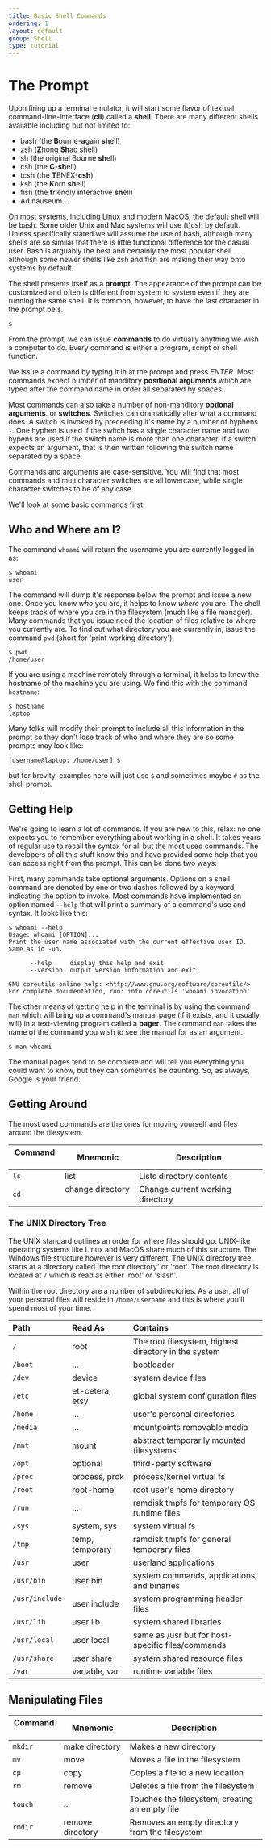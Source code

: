 ```yaml
---
title: Basic Shell Commands
ordering: 1
layout: default
group: Shell
type: tutorial
---
```


# The Prompt

Upon firing up a terminal emulator, it will start some flavor of textual
command-line-interface (**cli**) called a **shell**. There are many
different shells available including but not limited to:

  * bash (the **B**ourne-**a**gain **sh**ell)
  * zsh (**Z**hong **Sh**ao shell)
  * sh (the original Bourne **sh**ell)
  * csh (the **C**-**sh**ell)
  * tcsh (the **T**ENEX-**csh**)
  * ksh (the **K**orn **sh**ell)
  * fish (the **f**riendly **i**nteractive **sh**ell)
  * Ad nauseum....

On most systems, including Linux and modern MacOS, the default shell will be bash.
Some older Unix and Mac systems will use (t)csh by default. Unless specifically
stated we will assume the use of bash, although many shells are so similar that
there is little functional difference for the casual user. Bash is arguably the
best and certainly the most popular shell although some newer shells like zsh and
fish are making their way onto systems by default.

The shell presents itself as a **prompt**. The appearance of the prompt can be
customized and often is different from system to system even if they are running
the same shell. It is common, however, to have the last character in the prompt
be `$`. 

```console
$ 
```

From the prompt, we can issue **commands** to do virtually anything we wish a
computer to do. Every command is either a program, script or shell function.

We issue a command by typing it in at the prompt and press *ENTER*. Most
commands expect number of manditory **positional arguments** which are typed
after the command name in order all separated by spaces.

Most commands can also take a number of non-manditory **optional arguments**.
or **switches**. Switches can dramatically alter what a command does.  A switch
is invoked by preceeding it's name by a number of hyphens `-`. One hyphen is used
if the switch has a single character name and two hypens are used if the switch
name is more than one character. If a switch expects an argument, that is then
written following the switch name separated by a space. 

Commands and arguments are case-sensitive. You will find that most commands and
multicharacter switches are all lowercase, while single character switches to be
of any case.

We'll look at some basic commands first.

## Who and Where am I?

The command `whoami` will return the username you are currently logged in as:

```console
$ whoami
user
```

The command will dump it's response below the prompt and issue a new one.
Once you know *who* you are, it helps to know *where* you are. The shell keeps
track of where you are in the filesystem (much like a file manager). Many
commands that you issue need the location of files relative to where you
currently are. To find out what directory you are currently in, issue the
command `pwd` (short for 'print working directory'):

```console
$ pwd
/home/user
```

If you are using a machine remotely through a terminal, it helps to know the
hostname of the machine you are using. We find this with the command `hostname`:

```console
$ hostname
laptop
```

Many folks will modify their prompt to include all this information in the
prompt so they don't lose track of who and where they are so some prompts may
look like:

```console
[username@laptop: /home/user] $
```

but for brevity, examples here will just use `$` and sometimes maybe `#` as the
shell prompt.

## Getting Help

We're going to learn a lot of commands. If you are new to this, relax: no one
expects you to remember everything about working in a shell. It takes years of
regular use to recall the syntax for all but the most used commands. The
developers of all this stuff know this and have provided some help that you can
access right from the prompt. This can be done two ways:

First, many commands take optional arguments. Options on a shell command are
denoted by one or two dashes followed by a keyword indicating the option to
invoke. Most commands have implemented an option named `--help` that will print a
summary of a command's use and syntax. It looks like this:

```console
$ whoami --help
Usage: whoami [OPTION]...
Print the user name associated with the current effective user ID.
Same as id -un.

      --help     display this help and exit
      --version  output version information and exit

GNU coreutils online help: <http://www.gnu.org/software/coreutils/>
For complete documentation, run: info coreutils 'whoami invocation'
```

The other means of getting help in the terminal is by using the command `man`
which will bring up a command's manual page (if it exists, and it usually will)
in a text-viewing program called a **pager**. The command `man` takes the
name of the command you wish to see the manual for as an argument.

```console
$ man whoami
```

The manual pages tend to be complete and will tell you everything you could want
to know, but they can sometimes be daunting. So, as always, Google is your
friend.

## Getting Around

The most used commands are the ones for moving yourself and files
around the filesystem.

| Command &nbsp; | Mnemonic         | Description 
|---------|------------------|------------------------------------------------
| `ls`    | list             | Lists directory contents
| `cd`    | change directory &nbsp; | Change current working directory

### The UNIX Directory Tree

The UNIX standard outlines an order for where files should go. UNIX-like
operating systems like Linux and MacOS share much of this structure. The Windows
file structure however is very different. The UNIX directory tree starts at a
directory called 'the root directory' or 'root'. The root directory is located 
at `/` which is read as either 'root' or 'slash'.

Within the root directory are a number of subdirectories. As a user, all of your
personal files will reside in `/home/username` and this is where you'll spend
most of your time. 

| Path              | Read As           | Contains                                              | 
|:------------------|:------------------|:------------------------------------------------------|
| `/`               | root              | The root filesystem, highest directory in the system  |
| `/boot`           | ...               | bootloader                                            |
| `/dev`            | device            | system device files                                   |
| `/etc`            | et-cetera, etsy   | global system configuration files                     |
| `/home`           | ...               | user's personal directories                           |
| `/media`          | ...               | mountpoints removable media                           |
| `/mnt`            | mount             | abstract temporarily mounted filesystems              |
| `/opt`            | optional          | third-party software                                  |
| `/proc`           | process, prok     | process/kernel virtual fs                             |
| `/root`           | root-home         | root user's home directory                            |
| `/run`            | ...               | ramdisk tmpfs for temporary OS runtime files          |
| `/sys`            | system, sys       | system virtual fs                                     |
| `/tmp`            | temp, temporary &nbsp;  | ramdisk tmpfs for general temporary files             |
| `/usr`            | user              | userland applications                                 |
| `/usr/bin`        | user bin          | system commands, applications, and binaries           |
| `/usr/include` &nbsp; |user include           | system programming header files                       |
| `/usr/lib`        | user lib          | system shared libraries                               |
| `/usr/local`      | user local        | same as /usr but for host-specific files/commands     |
| `/usr/share`      | user share        | system shared resource files                          |
| `/var`            | variable, var     | runtime variable files                                |

## Manipulating Files

| Command &nbsp; | Mnemonic         | Description 
|---------|------------------|------------------------------------------------
| `mkdir` | make directory   | Makes a new directory
| `mv`    | move             | Moves a file in the filesystem
| `cp`    | copy             | Copies a file to a new location
| `rm`    | remove           | Deletes a file from the filesystem
| `touch` &nbsp; | ...              | Touches the filesystem, creating an empty file
| `rmdir` | remove directory &nbsp; | Removes an empty directory from the filesystem

